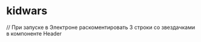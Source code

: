 # kidwars


// При запуске в Электроне раскоментировать 3 строки со звездачками в компоненте Header
